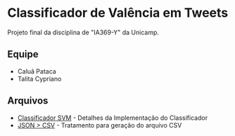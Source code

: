 # Classificador de Valência em Tweets

Projeto final da disciplina de "IA369-Y" da Unicamp.

## Equipe

* Caluã Pataca
* Talita Cypriano

## Arquivos

* [Classificador SVM](https://github.com/tpcyprianos/sentiment-analysis-tweets/blob/master/classificador.ipynb) - Detalhes da Implementação do Classificador
* [JSON > CSV](https://github.com/tpcyprianos/sentiment-analysis-tweets/blob/master/generateCSV.ipynb) - Tratamento para geração do arquivo CSV


